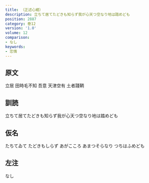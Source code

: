 ```yaml
---
title: （正述心緒）
description: 立ちて居てたどきも知らず我が心天つ空なり地は踏めども
position: 2887
category: 巻12
version: '1.0'
volume: 12
comparison:
- なし
keywords:
- 恋情
---
```


## 原文

立居 田時毛不知 吾意 天津空有 土者踐鞆

## 訓読

立ちて居てたどきも知らず我が心天つ空なり地は踏めども

## 仮名

たちてゐて たどきもしらず あがこころ あまつそらなり つちはふめども

## 左注

なし

